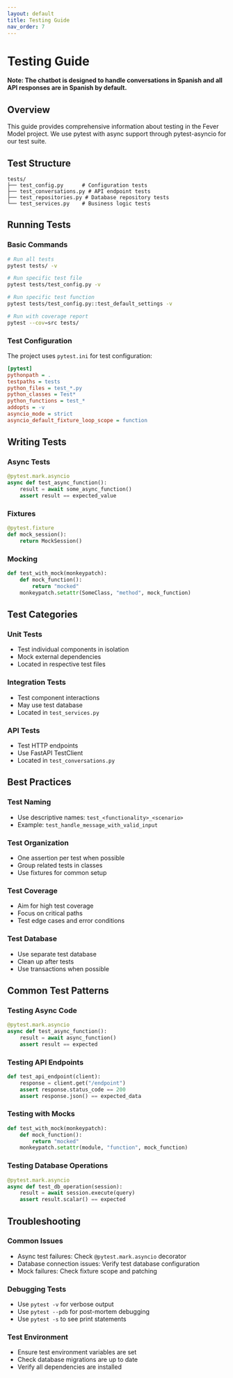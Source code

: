 ```yaml
---
layout: default
title: Testing Guide
nav_order: 7
---
```


# Testing Guide

**Note: The chatbot is designed to handle conversations in Spanish and all API responses are in Spanish by default.**

## Overview

This guide provides comprehensive information about testing in the Fever Model project. We use pytest with async support through pytest-asyncio for our test suite.

## Test Structure

```
tests/
├── test_config.py      # Configuration tests
├── test_conversations.py # API endpoint tests
├── test_repositories.py # Database repository tests
└── test_services.py    # Business logic tests
```

## Running Tests

### Basic Commands

```bash
# Run all tests
pytest tests/ -v

# Run specific test file
pytest tests/test_config.py -v

# Run specific test function
pytest tests/test_config.py::test_default_settings -v

# Run with coverage report
pytest --cov=src tests/
```

### Test Configuration

The project uses `pytest.ini` for test configuration:

```ini
[pytest]
pythonpath = .
testpaths = tests
python_files = test_*.py
python_classes = Test*
python_functions = test_*
addopts = -v
asyncio_mode = strict
asyncio_default_fixture_loop_scope = function
```

## Writing Tests

### Async Tests

```python
@pytest.mark.asyncio
async def test_async_function():
    result = await some_async_function()
    assert result == expected_value
```

### Fixtures

```python
@pytest.fixture
def mock_session():
    return MockSession()
```

### Mocking

```python
def test_with_mock(monkeypatch):
    def mock_function():
        return "mocked"
    monkeypatch.setattr(SomeClass, "method", mock_function)
```

## Test Categories

### Unit Tests
- Test individual components in isolation
- Mock external dependencies
- Located in respective test files

### Integration Tests
- Test component interactions
- May use test database
- Located in `test_services.py`

### API Tests
- Test HTTP endpoints
- Use FastAPI TestClient
- Located in `test_conversations.py`

## Best Practices

### Test Naming
- Use descriptive names: `test_<functionality>_<scenario>`
- Example: `test_handle_message_with_valid_input`

### Test Organization
- One assertion per test when possible
- Group related tests in classes
- Use fixtures for common setup

### Test Coverage
- Aim for high test coverage
- Focus on critical paths
- Test edge cases and error conditions

### Test Database
- Use separate test database
- Clean up after tests
- Use transactions when possible

## Common Test Patterns

### Testing Async Code
```python
@pytest.mark.asyncio
async def test_async_function():
    result = await async_function()
    assert result == expected
```

### Testing API Endpoints
```python
def test_api_endpoint(client):
    response = client.get("/endpoint")
    assert response.status_code == 200
    assert response.json() == expected_data
```

### Testing with Mocks
```python
def test_with_mock(monkeypatch):
    def mock_function():
        return "mocked"
    monkeypatch.setattr(module, "function", mock_function)
```

### Testing Database Operations
```python
@pytest.mark.asyncio
async def test_db_operation(session):
    result = await session.execute(query)
    assert result.scalar() == expected
```

## Troubleshooting

### Common Issues
- Async test failures: Check `@pytest.mark.asyncio` decorator
- Database connection issues: Verify test database configuration
- Mock failures: Check fixture scope and patching

### Debugging Tests
- Use `pytest -v` for verbose output
- Use `pytest --pdb` for post-mortem debugging
- Use `pytest -s` to see print statements

### Test Environment
- Ensure test environment variables are set
- Check database migrations are up to date
- Verify all dependencies are installed 